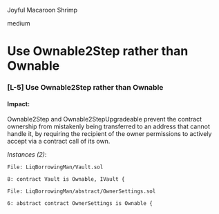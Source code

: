 Joyful Macaroon Shrimp

medium

# Use Ownable2Step rather than Ownable
### <a name="L-5"></a>[L-5] Use Ownable2Step rather than Ownable

#### Impact:
Ownable2Step and Ownable2StepUpgradeable prevent the contract ownership from mistakenly being transferred to an address that cannot handle it, by requiring the recipient of the owner permissions to actively accept via a contract call of its own.

*Instances (2)*:
```solidity
File: LiqBorrowingMan/Vault.sol

8: contract Vault is Ownable, IVault {

```

```solidity
File: LiqBorrowingMan/abstract/OwnerSettings.sol

6: abstract contract OwnerSettings is Ownable {

```

